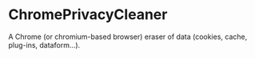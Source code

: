 # ChromePrivacyCleaner
A Chrome (or chromium-based browser) eraser of data (cookies, cache, plug-ins, dataform...).
